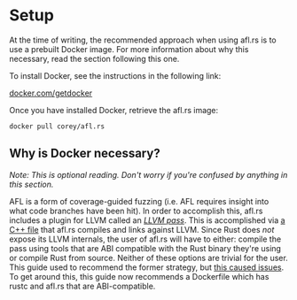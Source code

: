 # Setup

At the time of writing, the recommended approach when using afl.rs is to use a prebuilt Docker image. For more information about why this necessary, read the section following this one.

To install Docker, see the instructions in the following link:

[docker.com/getdocker](https://docker.com/getdocker)

Once you have installed Docker, retrieve the afl.rs image:

```
docker pull corey/afl.rs
```

## Why is Docker necessary?

*Note: This is optional reading. Don't worry if you're confused by anything in this section.*

AFL is a form of coverage-guided fuzzing (i.e. AFL requires insight into what code branches have been hit). In order to accomplish this, afl.rs includes a plugin for LLVM called an *[LLVM pass]*. This is accomplished via [a C++ file][afl.rs llvm pass] that afl.rs compiles and links against LLVM. Since Rust does *not* expose its LLVM internals, the user of afl.rs will have to either: compile the pass using tools that are ABI compatible with the Rust binary they're using or compile Rust from source. Neither of these options are trivial for the user. This guide used to recommend the former strategy, but [this caused issues][issues]. To get around this, this guide now recommends a Dockerfile which has rustc and afl.rs that are ABI-compatible.

[LLVM pass]: http://llvm.org/docs/WritingAnLLVMPass.html
[afl.rs llvm pass]: https://github.com/frewsxcv/afl.rs/blob/master/afl-plugin/afl-llvm-pass.so.cc
[issues]: https://github.com/frewsxcv/afl.rs/issues/57

